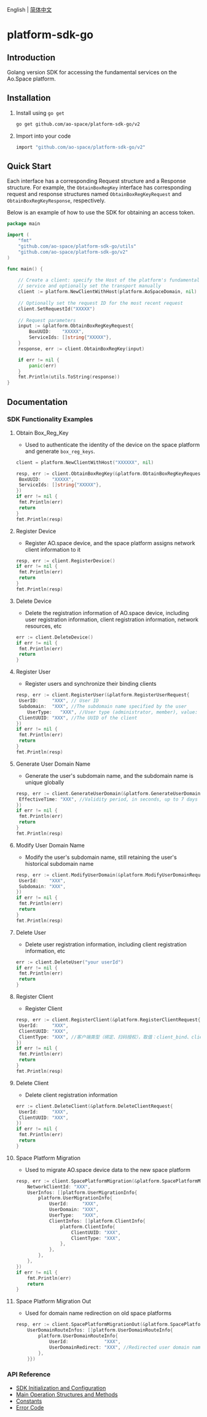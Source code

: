 English | [简体中文](https://github.com/big-dust/platform-sdk-go/blob/dev/README_zh.md)

# platform-sdk-go

## Introduction

Golang version SDK for accessing the fundamental services on the Ao.Space platform.

## Installation

1. Install using `go get`

   ```bash
   go get github.com/ao-space/platform-sdk-go/v2
   ```

2. Import into your code

   ```bash
   import "github.com/ao-space/platform-sdk-go/v2"
   ```

## Quick Start

Each interface has a corresponding Request structure and a Response structure. For example, the `ObtainBoxRegKey` interface has corresponding request and response structures named `ObtainBoxRegKeyRequest` and `ObtainBoxRegKeyResponse`, respectively.

Below is an example of how to use the SDK for obtaining an access token.

```go
package main

import (
	"fmt"
	"github.com/ao-space/platform-sdk-go/utils"
	"github.com/ao-space/platform-sdk-go/v2"
)

func main() {
    
	// Create a client: specify the Host of the platform's fundamental
    // service and optionally set the transport manually
	client := platform.NewClientWithHost(platform.AoSpaceDomain, nil)
    
	// Optionally set the request ID for the most recent request
	client.SetRequestId("XXXXX")
    
	// Request parameters
	input := &platform.ObtainBoxRegKeyRequest{
		BoxUUID:    "XXXXX",
		ServiceIds: []string{"XXXXX"},
	}
	response, err := client.ObtainBoxRegKey(input)

	if err != nil {
		panic(err)
	}
	fmt.Println(utils.ToString(response))
}
```

## Documentation

### SDK Functionality Examples

1. Obtain Box_Reg_Key

   - Used to authenticate the identity of the device on the space platform and generate `box_reg_keys`.

   ```go
   client = platform.NewClientWithHost("XXXXXX", nil)
   
   resp, err := client.ObtainBoxRegKey(&platform.ObtainBoxRegKeyRequest{
   	BoxUUID:    "XXXXX",
   	ServiceIds: []string{"XXXXX"},
   })
   if err != nil {
   	fmt.Println(err)
   	return
   }
   fmt.Println(resp)
   ```

2. Register Device

   - Register AO.space device, and the space platform assigns network client information to it

   ```go
   resp, err := client.RegisterDevice()
   if err != nil {
   	fmt.Println(err)
   	return
   }
   fmt.Println(resp)
   ```

3. Delete Device

   - Delete the registration information of AO.space device, including user registration information, client registration information, network resources, etc

   ```go
   err := client.DeleteDevice()
   if err != nil {
   	fmt.Println(err)
   	return
   }
   ```

4. Register User

   - Register users and synchronize their binding clients

   ```go
   resp, err := client.RegisterUser(&platform.RegisterUserRequest{
   	UserID:     "XXX", // User ID
   	Subdomain:  "XXX", //The subdomain name specified by the user
       UserType:   "XXX", //User type (administrator, member), value: user_admin、user_member
   	ClientUUID: "XXX", //The UUID of the client
   })
   if err != nil {
   	fmt.Println(err)
   	return
   }
   fmt.Println(resp)
   ```

5. Generate User Domain Name

   - Generate the user's subdomain name, and the subdomain name is unique globally

   ```go
   resp, err := client.GenerateUserDomain(&platform.GenerateUserDomainRequest{
   	EffectiveTime: "XXX", //Validity period, in seconds, up to 7 days
   })
   if err != nil {
   	fmt.Println(err)
   	return
   }
   fmt.Println(resp)
   ```

6. Modify User Domain Name

   - Modify the user's subdomain name, still retaining the user's historical subdomain name

   ```go
   resp, err := client.ModifyUserDomain(&platform.ModifyUserDomainRequest{
   	UserId:    "XXX",
   	Subdomain: "XXX",
   })
   if err != nil {
   	fmt.Println(err)
   	return
   }
   fmt.Println(resp)
   ```

7. Delete User

   - Delete user registration information, including client registration information, etc

   ```go
   err := client.DeleteUser("your userId")
   if err != nil {
   	fmt.Println(err)
   	return
   }
   ```

8. Register Client

   - Register Client

   ```go
   resp, err := client.RegisterClient(&platform.RegisterClientRequest{
   	UserId:     "XXX",
   	ClientUUID: "XXX",
   	ClientType: "XXX", //客户端类型（绑定、扫码授权），取值：client_bind、client_auth
   })
   if err != nil {
   	fmt.Println(err)
   	return
   }
   fmt.Println(resp)
   ```

9. Delete Client

   - Delete client registration information

   ```go
   err := client.DeleteClient(&platform.DeleteClientRequest{
   	UserId:     "XXX",
   	ClientUUID: "XXX",
   })
   if err != nil {
   	fmt.Println(err)
   	return
   }
   ```

10. Space Platform Migration

    - Used to migrate AO.space device data to the new space platform

    ```go
    resp, err := client.SpacePlatformMigration(&platform.SpacePlatformMigrationRequest{
    	NetworkClientId: "XXX",
    	UserInfos: []platform.UserMigrationInfo{
    		platform.UserMigrationInfo{
    			UserId:     "XXX",
    			UserDomain: "XXX",
    			UserType:   "XXX",
    			ClientInfos: []platform.ClientInfo{
    				platform.ClientInfo{
    					ClientUUID: "XXX",
    					ClientType: "XXX",
    				},
    			},
    		},
    	},
    })
    if err != nil {
    	fmt.Println(err)
    	return
    }
    ```

11. Space Platform Migration Out

    - Used for domain name redirection on old space platforms

    ```go
    resp, err := client.SpacePlatformMigrationOut(&platform.SpacePlatformMigrationOutRequest{
    	UserDomainRouteInfos: []platform.UserDomainRouteInfo{
    		platform.UserDomainRouteInfo{
    			UserId:             "XXX",
    			UserDomainRedirect: "XXX", //Redirected user domain name
    		},
    	}})
    ```

### API Reference

- [SDK Initialization and Configuration](https://github.com/big-dust/platform-sdk-go/blob/dev/docs/en/API%20Reference.md#1-sdk-initialization-and-configuration)
- [Main Operation Structures and Methods](https://github.com/big-dust/platform-sdk-go/blob/dev/docs/en/API%20Reference.md#2-main-operation-structures-and-methods)
- [Constants](https://github.com/big-dust/platform-sdk-go/blob/dev/docs/en/API%20Reference.md#3-constants)
- [Error Code](https://github.com/big-dust/platform-sdk-go/blob/dev/docs/en/API%20Reference.md#4-error-code)

